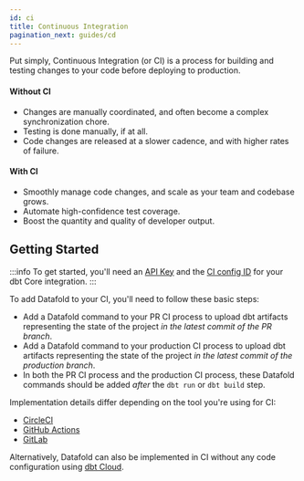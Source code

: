 ```yaml
---
id: ci
title: Continuous Integration
pagination_next: guides/cd
---
```


Put simply, Continuous Integration (or CI) is a process for building and testing changes to your code before deploying to production.

#### Without CI
* Changes are manually coordinated, and often become a complex synchronization chore.
* Testing is done manually, if at all.
* Code changes are released at a slower cadence, and with higher rates of failure.

#### With CI
* Smoothly manage code changes, and scale as your team and codebase grows.
* Automate high-confidence test coverage.
* Boost the quantity and quality of developer output.

## Getting Started
:::info
To get started, you'll need an [API Key](/reference/cloud#create-an-api-key) and the [CI config ID](/deployment_testing/team_cloud/getting_started_for_customers/dbt/dbt_core#next-steps) for your dbt Core integration.
:::

To add Datafold to your CI, you'll need to follow these basic steps:

* Add a Datafold command to your PR CI process to upload dbt artifacts representing the state of the project _in the latest commit of the PR branch_.
* Add a Datafold command to your production CI process to upload dbt artifacts representing the state of the project _in the latest commit of the production branch_.
* In both the PR CI process and the production CI process, these Datafold commands should be added _after_ the `dbt run` or `dbt build` step.

Implementation details differ depending on the tool you're using for CI:

- [CircleCI](/guides/ci/circleci)
- [GitHub Actions](/guides/ci/github_actions)
- [GitLab](/guides/ci/gitlab_ci)

Alternatively, Datafold can also be implemented in CI without any code configuration using [dbt Cloud](../deployment_testing/team_cloud/getting_started_for_customers/dbt/dbt_cloud.md).

<!-- Interested in setting up CI or optimizing your current setup? Check out our guided walkthroughs.
* [dbt Cloud](ci_guides/dbt_cloud.md)
* [dbt Core](ci_guides/dbt_core.md)
    * [CircleCI](ci_guides/dbt_core/circleci.md)
    * [Github Actions](ci_guides/dbt_core/github_actions.md)
    * [Gitlab CI](ci_guides/dbt_core/gitlab_ci.md)

#### How we use CI at Datafold:
<iframe width="640" height="414" src="https://www.loom.com/embed/37fc5fb4c1e640c09b9b470128c85a7b" frameborder="0" webkitallowfullscreen mozallowfullscreen allowfullscreen></iframe> -->
